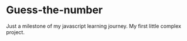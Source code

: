 # Guess-the-number
Just a milestone of my javascript learning journey. My first little complex project.
